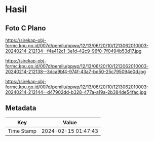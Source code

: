 # Hasil

## Foto C Plano

https://sirekap-obj-formc.kpu.go.id/007d/pemilu/ppwp/12/13/06/20/10/1213062010003-20240214-212134--f4a412c1-3e1d-42c9-96f0-7f0494b53d17.jpg

https://sirekap-obj-formc.kpu.go.id/007d/pemilu/ppwp/12/13/06/20/10/1213062010003-20240214-212138--3dca9bf4-974f-43a7-bd50-25c795094e0d.jpg

https://sirekap-obj-formc.kpu.go.id/007d/pemilu/ppwp/12/13/06/20/10/1213062010003-20240214-212144--d47902dd-b328-477a-a19a-2b384de54fac.jpg


## Metadata

| Key        | Value               |
| ---------- | ------------------- |
| Time Stamp | 2024-02-15 01:47:43 |



